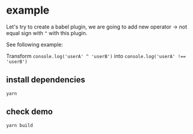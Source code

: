 # example

Let's try to create a babel plugin, we are going to add new operator -> not equal sign with `^` with this plugin.

See following example:

Transform `console.log('userA' ^ 'userB')` into `console.log('userA' !== 'userB')`

## install dependencies

```
yarn
```

## check demo

```
yarn build
```

